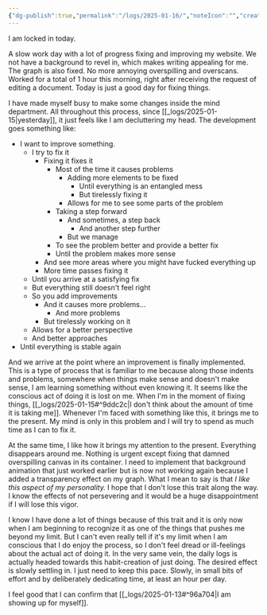 ```yaml
---
{"dg-publish":true,"permalink":"/logs/2025-01-16/","noteIcon":"","created":"2025-01-16"}
---
```


I am locked in today.

A slow work day with a lot of progress fixing and improving my website. We not have a background to revel in, which makes writing appealing for me. The graph is also fixed. No more annoying overspilling and overscans. Worked for a total of 1 hour this morning, right after receiving the request of editing a document. Today is just a good day for fixing things.

I have made myself busy to make some changes inside the mind department. All throughout this process, since [[_logs/2025-01-15\|yesterday]], it just feels like I am decluttering my head. The development goes something like:
- I want to improve something.
	- I try to fix it
		- Fixing it fixes it
			- Most of the time it causes problems
				- Adding more elements to be fixed
					- Until everything is an entangled mess
					- But tirelessly fixing it
				- Allows for me to see some parts of the problem
			- Taking a step forward
				- And sometimes, a step back
					- And another step further
				- But we manage
			- To see the problem better and provide a better fix
			- Until the problem makes more sense
		- And see more areas where you might have fucked everything up
		- More time passes fixing it
	- Until you arrive at a satisfying fix
	- But everything still doesn't feel right
	- So you add improvements
		- And it causes more problems...
			- And more problems
		- But tirelessly working on it
	- Allows for a better perspective
	- And better approaches
- Until everything is stable again

And we arrive at the point where an improvement is finally implemented. This is a type of process that is familiar to me because along those indents and problems, somewhere when things make sense and doesn't make sense, I am learning something without even knowing it. It seems like the conscious act of doing it is lost on me. When I'm in the moment of fixing things, [[_logs/2025-01-15#^9ddc2c\|I don't think about the amount of  time it is taking me]]. Whenever I'm faced with something like this, it brings me to the present. My mind is only in this problem and I will try to spend as much time as I can to fix it.

At the same time, I like how it brings my attention to the present. Everything disappears around me. Nothing is urgent except fixing that damned overspilling canvas in its container. I need to implement that background animation that just worked earlier but is now not working again because I added a transparency effect on my graph. What I mean to say is that *I like this aspect of my personality.* I hope that I don't lose this trait along the way. I know the effects of not persevering and it would be a huge disappointment if I will lose this vigor.

I know I have done a lot of things because of this trait and it is only now when I am beginning to recognize it as one of the things that pushes me beyond my limit. But I can't even really tell if it's my limit when I am conscious that I do enjoy the process, so I don't feel dread or ill-feelings about the actual act of doing it. In the very same vein, the daily logs is actually headed towards this habit-creation of just doing. The desired effect is slowly settling in. I just need to keep this pace. Slowly, in small bits of effort and by deliberately dedicating time, at least an hour per day.

I feel good that I can confirm that [[_logs/2025-01-13#^96a704\|I am showing up for myself]].